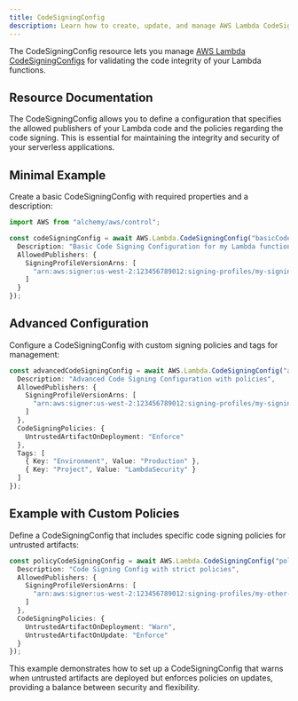 ```yaml
---
title: CodeSigningConfig
description: Learn how to create, update, and manage AWS Lambda CodeSigningConfigs using Alchemy Cloud Control.
---
```



The CodeSigningConfig resource lets you manage [AWS Lambda CodeSigningConfigs](https://docs.aws.amazon.com/lambda/latest/userguide/) for validating the code integrity of your Lambda functions.

## Resource Documentation

The CodeSigningConfig allows you to define a configuration that specifies the allowed publishers of your Lambda code and the policies regarding the code signing. This is essential for maintaining the integrity and security of your serverless applications.

## Minimal Example

Create a basic CodeSigningConfig with required properties and a description:

```ts
import AWS from "alchemy/aws/control";

const codeSigningConfig = await AWS.Lambda.CodeSigningConfig("basicCodeSigningConfig", {
  Description: "Basic Code Signing Configuration for my Lambda functions",
  AllowedPublishers: {
    SigningProfileVersionArns: [
      "arn:aws:signer:us-west-2:123456789012:signing-profiles/my-signing-profile"
    ]
  }
});
```

## Advanced Configuration

Configure a CodeSigningConfig with custom signing policies and tags for management:

```ts
const advancedCodeSigningConfig = await AWS.Lambda.CodeSigningConfig("advancedCodeSigningConfig", {
  Description: "Advanced Code Signing Configuration with policies",
  AllowedPublishers: {
    SigningProfileVersionArns: [
      "arn:aws:signer:us-west-2:123456789012:signing-profiles/my-signing-profile"
    ]
  },
  CodeSigningPolicies: {
    UntrustedArtifactOnDeployment: "Enforce"
  },
  Tags: [
    { Key: "Environment", Value: "Production" },
    { Key: "Project", Value: "LambdaSecurity" }
  ]
});
```

## Example with Custom Policies

Define a CodeSigningConfig that includes specific code signing policies for untrusted artifacts:

```ts
const policyCodeSigningConfig = await AWS.Lambda.CodeSigningConfig("policyCodeSigningConfig", {
  Description: "Code Signing Config with strict policies",
  AllowedPublishers: {
    SigningProfileVersionArns: [
      "arn:aws:signer:us-west-2:123456789012:signing-profiles/my-other-signing-profile"
    ]
  },
  CodeSigningPolicies: {
    UntrustedArtifactOnDeployment: "Warn",
    UntrustedArtifactOnUpdate: "Enforce"
  }
});
```

This example demonstrates how to set up a CodeSigningConfig that warns when untrusted artifacts are deployed but enforces policies on updates, providing a balance between security and flexibility.
